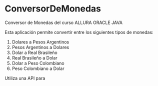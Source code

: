 # ConversorDeMonedas
Conversor de Monedas del curso ALLURA ORACLE JAVA

Esta aplicación permite convertir entre los siguientes tipos de monedas:
1) Dolares a Pesos Argentinos
2) Pesos Argentinos a Dolares
3) Dolar a Real Brasileño
4) Real Brasileño a Dolar
5) Dolar a Peso Colombiano
6) Peso Colombiano a Dolar

Utiliza una API para
